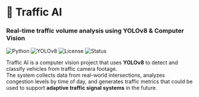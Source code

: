 # 🚦 Traffic AI
### Real-time traffic volume analysis using YOLOv8 & Computer Vision

![Python](https://img.shields.io/badge/Python-3.11-blue.svg)
![YOLOv8](https://img.shields.io/badge/Model-YOLOv8-green)
![License](https://img.shields.io/badge/License-MIT-yellow)
![Status](https://img.shields.io/badge/Status-In_Progress-orange)


Traffic AI is a computer vision project that uses **YOLOv8** to detect and classify vehicles from traffic camera footage.  
The system collects data from real-world intersections, analyzes congestion levels by time of day, and generates traffic metrics that could be used to support **adaptive traffic signal systems** in the future.
